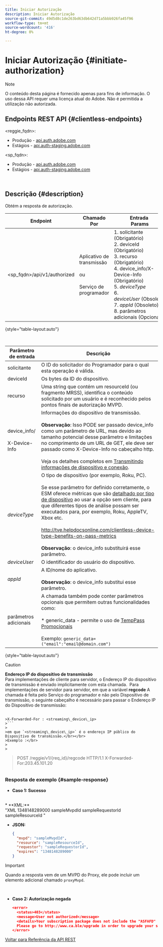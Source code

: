 ```yaml
---
title: Iniciar Autorização
description: Iniciar Autorização
source-git-commit: 49d5d8c1de263bd63db642d71a5bbb926fa45f96
workflow-type: tm+mt
source-wordcount: '416'
ht-degree: 0%

---
```



# Iniciar Autorização {#initiate-authorization}

>[!NOTE]
>
>O conteúdo desta página é fornecido apenas para fins de informação. O uso dessa API requer uma licença atual do Adobe. Não é permitida a utilização não autorizada.

## Endpoints REST API {#clientless-endpoints}

&lt;reggie_fqdn>:

* Produção - [api.auth.adobe.com](http://api.auth.adobe.com/)
* Estágios - [api.auth-staging.adobe.com](http://api.auth-staging.adobe.com/)

&lt;sp_fqdn>:

* Produção - [api.auth.adobe.com](http://api.auth.adobe.com/)
* Estágios - [api.auth-staging.adobe.com](http://api.auth-staging.adobe.com/)

</br>

## Descrição {#description}

Obtém a resposta de autorização. 

| Endpoint | Chamado  </br>Por | Entrada   </br>Params | HTTP  </br>Método | Resposta | HTTP  </br>Resposta |
| --- | --- | --- | --- | --- | --- |
| &lt;sp_fqdn>/api/v1/authorized | Aplicativo de transmissão</br></br>ou</br></br>Serviço de programador | 1. solicitante (Obrigatório)</br>2.  deviceId (Obrigatório)</br>3.  recurso (Obrigatório)</br>4.  device_info/X-Device-Info (Obrigatório)</br>5.  _deviceType_</br> 6.  _deviceUser_ (Obsoleto)</br>7.  _appId_ (Obsoleto)</br>8.  parâmetros adicionais (Opcional) | GET | XML ou JSON contendo detalhes de autorização ou detalhes do erro, se não tiver êxito. Veja as amostras abaixo. | 200 - Sucesso  </br>403 - Sem sucesso |

{style=&quot;table-layout:auto&quot;}

</br>


| Parâmetro de entrada | Descrição |
| --- | --- |
| solicitante | O ID do solicitador do Programador para o qual esta operação é válida. |
| deviceId | Os bytes da ID do dispositivo. |
| recurso | Uma string que contém um resourceId (ou fragmento MRSS), identifica o conteúdo solicitado por um usuário e é reconhecido pelos pontos finais de autorização MVPD. |
| device_info/</br></br>X-Device-Info | Informações do dispositivo de transmissão.</br></br>**Observação**: Isso PODE ser passado device_info como um parâmetro de URL, mas devido ao tamanho potencial desse parâmetro e limitações no comprimento de um URL de GET, ele deve ser passado como X-Device-Info no cabeçalho http. </br></br>Veja os detalhes completos em [Transmitindo informações de dispositivo e conexão](http://tve.helpdocsonline.com/passing-device-information). |
| _deviceType_ | O tipo de dispositivo (por exemplo, Roku, PC).</br></br>Se esse parâmetro for definido corretamente, o ESM oferece métricas que são [detalhado por tipo de dispositivo](http://tve.helpdocsonline.com/esm-overview$clientless_device_type) ao usar a opção sem cliente, para que diferentes tipos de análise possam ser executados para, por exemplo, Roku, AppleTV, Xbox etc.</br></br>http://tve.helpdocsonline.com/clientless-device-type-benefits-on-pass-metrics </br></br>**Observação**: o device_info substituirá esse parâmetro. |
| _deviceUser_ | O identificador do usuário do dispositivo. |
| _appId_ | A ID/nome do aplicativo. </br></br>**Observação**: o device_info substitui esse parâmetro. |
| parâmetros adicionais | A chamada também pode conter parâmetros opcionais que permitem outras funcionalidades como:</br></br>* generic_data - permite o uso de [TempPass Promocionais](https://tve.helpdocsonline.com/promotional-temp-pass)</br></br>Exemplo: `generic_data=("email":"email@domain.com")` |

{style=&quot;table-layout:auto&quot;}

>[!CAUTION]
>
>**Endereço IP do dispositivo de transmissão**</br>
>Para implementações de cliente para servidor, o Endereço IP do dispositivo de transmissão é enviado implicitamente com esta chamada.  Para implementações de servidor para servidor, em que a variável **regcode** A chamada é feita pelo Serviço do programador e não pelo Dispositivo de transmissão, o seguinte cabeçalho é necessário para passar o Endereço IP do Dispositivo de transmissão:</br></br>
>
>
```
>X-Forwarded-For : <streaming\_device\_ip>
>```
>
>em que `<streaming\_device\_ip>` é o endereço IP público do Dispositivo de transmissão.</br></br>
>Exemplo :</br>
>
>
```
>POST /reggie/v1/{req_id}/regcode HTTP/1.1
>X-Forwarded-For:203.45.101.20
>```


### Resposta de exemplo {#sample-response}

* **Caso 1: Sucesso**

</br>
  * **XML:**
  </br>
    "XML
    <?xml version="1.0" encoding="UTF-8" standalone="yes"?>
    <authorization>
    <expires>1348148289000</expires>
    <mvpd>sampleMvpdId</mvpd>
    <requestor>sampleRequestorId</requestor>
    <resource>sampleResourceId</resource>
    </authorization>
    "



* **JSON:**

   ```JSON
   {
     "mvpd": "sampleMvpdId",
     "resource": "sampleResourceId",
     "requestor": "sampleRequestorId",
     "expires": "1348148289000"
   }
   ```

>[!IMPORTANT]
>
>Quando a resposta vem de um MVPD do Proxy, ele pode incluir um elemento adicional chamado `proxyMvpd`. 

 

* **Caso 2: Autorização negada**


   ```JSON
   <error>
     <status>403</status>
     <message>User not authorized</message>
     <details>Your subscription package does not include the "ASFAFD" channel.
     Please go to http://www.ca.ble/upgrade in order to upgrade your subscription.</details>
   </error>
   ```

[Voltar para Referência da API REST](http://tve.helpdocsonline.com/rest-api-reference)
